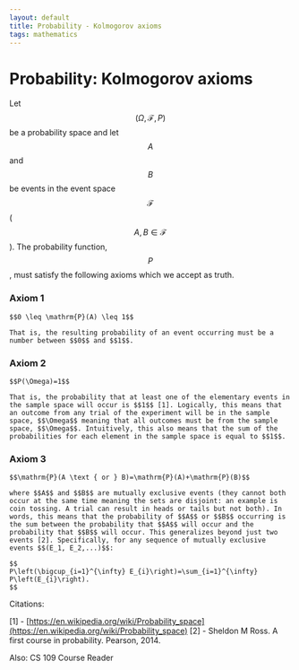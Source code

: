 ```yaml
---
layout: default
title: Probability - Kolmogorov axioms 
tags: mathematics
---
```


# Probability: Kolmogorov axioms  

Let $$(\Omega, \mathcal{F}, P)$$ be a probability space and let $$A$$ and $$B$$ be events in the event space $$\mathcal{F}$$ ($$A, B \in \mathcal{F}$$). The probability function, $$P$$, must satisfy the following axioms which we accept as truth. 

### Axiom 1
    
    $$0 \leq \mathrm{P}(A) \leq 1$$ 
    
    That is, the resulting probability of an event occurring must be a number between $$0$$ and $$1$$. 
    
### Axiom 2
    
    $$P(\Omega)=1$$
    
    That is, the probability that at least one of the elementary events in the sample space will occur is $$1$$ [1]. Logically, this means that an outcome from any trial of the experiment will be in the sample space, $$\Omega$$ meaning that all outcomes must be from the sample space, $$\Omega$$. Intuitively, this also means that the sum of the probabilities for each element in the sample space is equal to $$1$$.  
    
### Axiom 3
    
    $$\mathrm{P}(A \text { or } B)=\mathrm{P}(A)+\mathrm{P}(B)$$ 
    
    where $$A$$ and $$B$$ are mutually exclusive events (they cannot both occur at the same time meaning the sets are disjoint: an example is coin tossing. A trial can result in heads or tails but not both). In words, this means that the probability of $$A$$ or $$B$$ occurring is the sum between the probability that $$A$$ will occur and the probability that $$B$$ will occur. This generalizes beyond just two events [2]. Specifically, for any sequence of mutually exclusive events $$(E_1, E_2,...)$$:  
    
    $$
    P\left(\bigcup_{i=1}^{\infty} E_{i}\right)=\sum_{i=1}^{\infty} P\left(E_{i}\right). 
    $$ 


Citations: 

[1] - [https://en.wikipedia.org/wiki/Probability_space](https://en.wikipedia.org/wiki/Probability_space)
[2] - Sheldon M Ross. A first course in probability. Pearson, 2014.

Also: CS 109 Course Reader 
